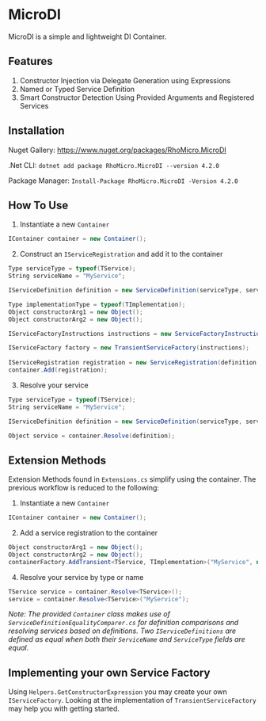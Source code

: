# MicroDI

MicroDI is a simple and lightweight DI Container.

## Features

1. Constructor Injection via Delegate Generation using Expressions
2. Named or Typed Service Definition
3. Smart Constructor Detection Using Provided Arguments and Registered Services

## Installation

Nuget Gallery: https://www.nuget.org/packages/RhoMicro.MicroDI

.Net CLI: `dotnet add package RhoMicro.MicroDI --version 4.2.0`

Package Manager: `Install-Package RhoMicro.MicroDI -Version 4.2.0`

## How To Use

1. Instantiate a new `Container`

```cs
IContainer container = new Container();
```

2. Construct an `IServiceRegistration` and add it to the container

```cs
Type serviceType = typeof(TService);
String serviceName = "MyService";

IServiceDefinition definition = new ServiceDefinition(serviceType, serviceName);

Type implementationType = typeof(TImplementation);
Object constructorArg1 = new Object();
Object constructorArg2 = new Object();

IServiceFactoryInstructions instructions = new ServiceFactoryInstructions(serviceImplementationType, new Object[] { arg1, arg2 });

IServiceFactory factory = new TransientServiceFactory(instructions);
			
IServiceRegistration registration = new ServiceRegistration(definition, factory);
container.Add(registration);
```

3. Resolve your service

```cs
Type serviceType = typeof(TService);
String serviceName = "MyService";

IServiceDefinition definition = new ServiceDefinition(serviceType, serviceName);

Object service = container.Resolve(definition);
```

## Extension Methods
Extension Methods found in `Extensions.cs` simplify using the container. The previous workflow is reduced to the following:

1. Instantiate a new `Container`

```cs
IContainer container = new Container();
```

2. Add a service registration to the container

```cs
Object constructorArg1 = new Object();
Object constructorArg2 = new Object();
containerFactory.AddTransient<TService, TImplementation>("MyService", new Object[]{constructorArg1, constructorArg2});
```

4. Resolve your service by type or name

```cs
TService service = container.Resolve<TService>();
service = container.Resolve<TService>("MyService");
```
*Note: The provided `Container` class makes use of `ServiceDefinitionEqualityComparer.cs` for definition comparisons and resolving services based on definitions. Two `IServiceDefinitions` are defined as equal when both their `ServiceName` and `ServiceType` fields are equal.*

## Implementing your own Service Factory

Using `Helpers.GetConstructorExpression` you may create your own `IServiceFactory`. Looking at the implementation of `TransientServiceFactory` may help you with getting started.
